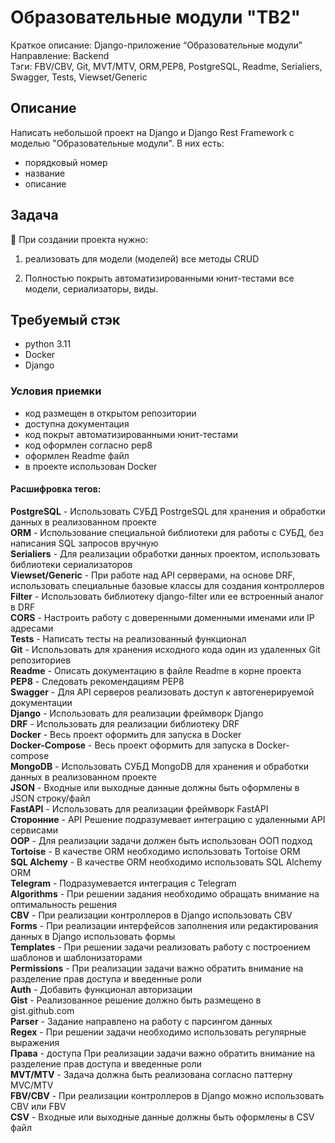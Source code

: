 # Образовательные модули "ТВ2"


Краткое описание: Django-приложение “Образовательные модули” 	
Направление: Backend  
Тэги: FBV/CBV, Git, MVT/MTV, ORM,PEP8, PostgreSQL, Readme, Serialiers, Swagger, Tests, Viewset/Generic

## Описание

Написать небольшой проект на Django и Django Rest Framework с моделью "Образовательные модули". В них есть:

- порядковый номер
- название
- описание

## Задача

<aside>
👾 При создании проекта  нужно:

1. реализовать для модели (моделей) все методы CRUD

2. Полностью покрыть автоматизированными юнит-тестами все модели, сериализаторы, виды.

</aside>

## Требуемый стэк

- python 3.11
- Docker
- Django

### Условия приемки

- код размещен в открытом репозитории
- доступна документация
- код покрыт автоматизированными юнит-тестами
- код оформлен согласно pep8
- оформлен Readme файл
- в проекте использован Docker

#### Расшифровка тегов:
**PostgreSQL** - Использовать СУБД PostrgeSQL для хранения и обработки данных в реализованном проекте  
**ORM** - Использование специальной библиотеки для работы с СУБД, без написания SQL запросов вручную  
**Serialiers** - Для реализации обработки данных проектом, использовать библиотеки сериализаторов  
**Viewset/Generic** - При работе над API серверами, на основе DRF, использовать специальные базовые классы для создания контроллеров  
**Filter** - Использовать библиотеку django-filter или ее встроенный аналог в DRF  
**CORS** - Настроить работу с доверенными доменными именами или IP адресами  
**Tests** - Написать тесты на реализованный функционал  
**Git** - Использовать для хранения исходного кода один из удаленных Git репозиториев  
**Readme** - Описать документацию в файле Readme в корне проекта  
**PEP8** - Следовать рекомендациям PEP8  
**Swagger** - Для API серверов реализовать доступ к автогенерируемой документации  
**Django** - Использовать для реализации фреймворк Django  
**DRF** - Использовать для реализации библиотеку DRF  
**Docker** - Весь проект оформить для запуска в Docker  
**Docker-Compose** - Весь проект оформить для запуска в Docker-compose  
**MongoDB** - Использовать СУБД MongoDB для хранения и обработки данных в реализованном проекте  
**JSON** - Входные или выходные данные должны быть оформлены в JSON строку/файл  
**FastAPI** - Использовать для реализации фреймворк FastAPI  
**Сторонние** - API	Решение подразумевает интеграцию с удаленными API сервисами  
**OOP** - Для реализации задачи должен быть использован ООП подход  
**Tortoise** - В качестве ORM необходимо использовать Tortoise ORM  
**SQL Alchemy** - В качестве ORM необходимо использовать SQL Alchemy ORM  
**Telegram** - Подразумевается интеграция с Telegram  
**Algorithms** - При решении задания необходимо обращать внимание на оптимальность решения  
**CBV** - При реализации контроллеров в Django использовать CBV  
**Forms** - При реализации интерфейсов заполнения или редактирования данных в Django использовать формы  
**Templates** - При решении задачи реализовать работу с построением шаблонов и шаблонизаторами  
**Permissions** - При реализации задачи важно обратить внимание на разделение прав доступа и введенные роли  
**Auth** - Добавить функционал авторизации  
**Gist** - Реализованное решение должно быть размещено в gist.github.com  
**Parser** - Задание направлено на работу с парсингом данных  
**Regex** - При решении задачи необходимо использовать регулярные выражения  
**Права** - доступа	При реализации задачи важно обратить внимание на разделение прав доступа и введенные роли  
**MVT/MTV** - Задача должна быть реализована согласно паттерну MVC/MTV  
**FBV/CBV** - При реализации контроллеров в Django можно использовать CBV или FBV  
**CSV** - Входные или выходные данные должны быть оформлены в CSV файл  